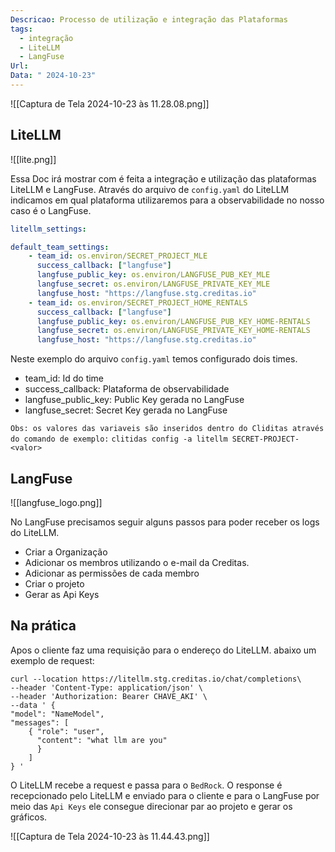 ```yaml
---
Descricao: Processo de utilização e integração das Plataformas
tags:
  - integração
  - LiteLLM
  - LangFuse
Url: 
Data: " 2024-10-23"
---
```


![[Captura de Tela 2024-10-23 às 11.28.08.png]]


## LiteLLM

![[lite.png]]

Essa Doc irá mostrar com é feita a integração e utilização das plataformas LiteLLM e LangFuse.
Através do arquivo de `config.yaml` do LiteLLM indicamos em qual plataforma utilizaremos para a observabilidade no nosso caso é o LangFuse.

``` Config.yaml
litellm_settings:

default_team_settings:
	- team_id: os.environ/SECRET_PROJECT_MLE
	  success_callback: ["langfuse"]
	  langfuse_public_key: os.environ/LANGFUSE_PUB_KEY_MLE
	  langfuse_secret: os.environ/LANGFUSE_PRIVATE_KEY_MLE
	  langfuse_host: "https://langfuse.stg.creditas.io"
	- team_id: os.environ/SECRET_PROJECT_HOME_RENTALS
	  success_callback: ["langfuse"]
	  langfuse_public_key: os.environ/LANGFUSE_PUB_KEY_HOME-RENTALS
	  langfuse_secret: os.environ/LANGFUSE_PRIVATE_KEY_HOME-RENTALS
	  langfuse_host: "https://langfuse.stg.creditas.io"
```
Neste exemplo do arquivo `config.yaml` temos configurado dois times.
- team_id: Id do time
- success_callback: Plataforma de observabilidade
- langfuse_public_key: Public Key gerada no LangFuse
- langfuse_secret: Secret Key gerada no LangFuse

`Obs: os valores das variaveis são inseridos dentro do Cliditas através do comando de exemplo:`
`clitidas config -a litellm SECRET-PROJECT-<valor>`

## LangFuse

![[langfuse_logo.png]]

No LangFuse precisamos seguir alguns passos para poder receber os logs do LiteLLM.
- Criar a Organização
- Adicionar os membros utilizando o e-mail da Creditas.
- Adicionar as permissões de cada membro
- Criar o projeto
- Gerar as Api Keys

## Na prática
Apos o cliente faz uma requisição para o endereço do LiteLLM.
abaixo um exemplo de request:
```
curl --location https://litellm.stg.creditas.io/chat/completions\ 
--header 'Content-Type: application/json' \ 
--header 'Authorization: Bearer CHAVE_AKI' \ 
--data ' { 
"model": "NameModel", 
"messages": [ 
	{ "role": "user",
	  "content": "what llm are you" 
	  } 
	] 
} '
```

O LiteLLM recebe a request e passa para o `BedRock`.
O response é recepcionado pelo LiteLLM e enviado para o cliente e para o LangFuse por meio das `Api Keys` ele consegue direcionar par ao projeto e gerar os gráficos.

![[Captura de Tela 2024-10-23 às 11.44.43.png]]
